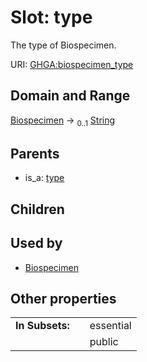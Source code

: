 
# Slot: type


The type of Biospecimen.

URI: [GHGA:biospecimen_type](https://w3id.org/GHGA/biospecimen_type)


## Domain and Range

[Biospecimen](Biospecimen.md) &#8594;  <sub>0..1</sub> [String](types/String.md)

## Parents

 *  is_a: [type](type.md)

## Children


## Used by

 * [Biospecimen](Biospecimen.md)

## Other properties

|  |  |  |
| --- | --- | --- |
| **In Subsets:** | | essential |
|  | | public |

